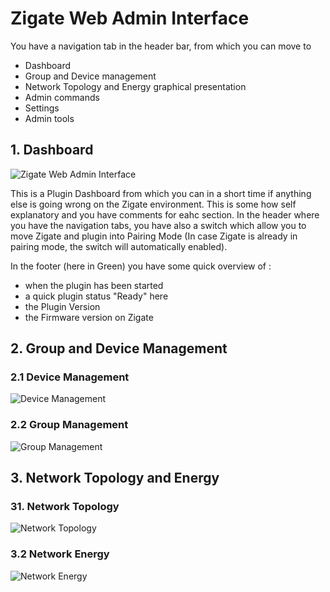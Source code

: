 # Zigate Web Admin Interface

You have a navigation tab in the header bar, from which you can move to
- Dashboard
- Group and Device management
- Network Topology and Energy graphical presentation
- Admin commands
- Settings
- Admin tools

## 1. Dashboard
![Zigate Web Admin Interface](https://github.com/pipiche38/Domoticz-Zigate-Wiki/blob/master/Images/Dashboard.png)

This is a Plugin Dashboard from which you can in a short time if anything else is going wrong on the Zigate environment.
This is some how self explanatory and you have comments for eahc section.
In the header where you have the navigation tabs, you have also a switch which allow you to move Zigate and plugin into Pairing Mode (In case Zigate is already in pairing mode, the switch will automatically enabled).

In the footer (here in Green) you have some quick overview of :
* when the plugin has been started
* a quick plugin status "Ready" here
* the Plugin Version
* the Firmware version on Zigate

## 2. Group and Device Management
### 2.1 Device Management

![Device Management](https://github.com/pipiche38/Domoticz-Zigate-Wiki/blob/master/Images/Device-Management.png)

### 2.2 Group Management

![Group Management](https://github.com/pipiche38/Domoticz-Zigate-Wiki/blob/master/Images/Group-Management.png)

## 3. Network Topology and Energy

### 31. Network Topology

![Network Topology](https://github.com/pipiche38/Domoticz-Zigate-Wiki/blob/master/Images/Network-Topology.png)

### 3.2 Network Energy 

![Network Energy ](https://github.com/pipiche38/Domoticz-Zigate-Wiki/blob/master/Images/Network-Energy.png)
